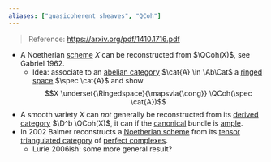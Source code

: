 ```yaml
---
aliases: ["quasicoherent sheaves", "QCoh"]
---
```


> Reference: <https://arxiv.org/pdf/1410.1716.pdf>

- A Noetherian [scheme](scheme.md) $X$ can be reconstructed from $\QCoh(X)$, see Gabriel 1962.
	- Idea: associate to an [abelian category](Abelian%20category.md) $\cat{A} \in \Ab\Cat$ a [ringed space](ringed%20space.md) $\spec \cat{A}$ and show 
	$$X \underset{\Ringedspace}{\mapsvia{\cong}} \QCoh(\spec \cat{A})$$
- A smooth variety $X$ can *not* generally be reconstructed from its [derived category](derived%20category.md) $\D^b \QCoh(X)$, it can if the [canonical](canonical%20bundle.md) bundle is [ample](ample%20bundle.md).
- In 2002 Balmer reconstructs a [Noetherian scheme](Noetherian%20scheme)
from its [tensor triangulated category](tensor%20triangulated%20category) of [perfect complexes](perfect%20complexes.md).
	- Lurie 2006ish: some more general result?